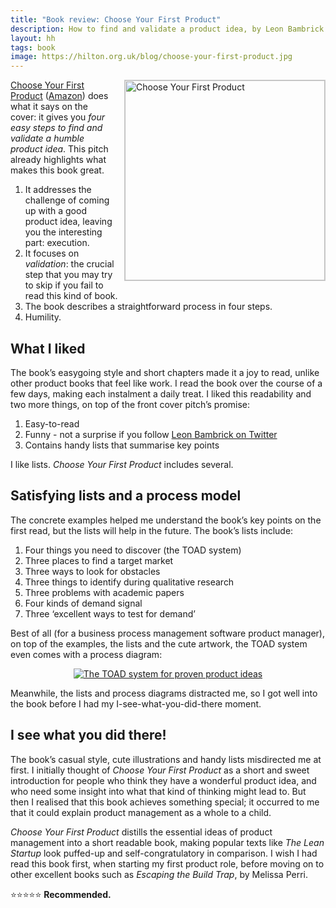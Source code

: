 ```yaml
---
title: "Book review: Choose Your First Product"
description: How to find and validate a product idea, by Leon Bambrick (@secretGeek)
layout: hh
tags: book
image: https://hilton.org.uk/blog/choose-your-first-product.jpg
---
```


<a href="https://yourfirstproduct.com/"><img src="choose-your-first-product.jpg" alt="Choose Your First Product" style="width:320px;float:right;margin:0 0 1em 1em;border:1px solid #ccc"></a>

[Choose Your First Product](https://yourfirstproduct.com)
([Amazon](https://www.amazon.com/exec/obidos/ASIN/1987475356/secretGeek-20))
does what it says on the cover:
it gives you _four easy steps to find and validate a humble product idea_.
This pitch already highlights what makes this book great.

1. It addresses the challenge of coming up with a good product idea, leaving you the interesting part: execution.
2. It focuses on _validation_: the crucial step that you may try to skip if you fail to read this kind of book.
3. The book describes a straightforward process in four steps.
4. Humility.

## What I liked

The book’s easygoing style and short chapters made it a joy to read, unlike other product books that feel like work.
I read the book over the course of a few days, making each instalment a daily treat.
I liked this readability and two more things, on top of the front cover pitch’s promise:

1. Easy-to-read
2. Funny - not a surprise if you follow [Leon Bambrick on Twitter](https://twitter.com/secretGeek)
3. Contains handy lists that summarise key points

I like lists.
_Choose Your First Product_ includes several.

## Satisfying lists and a process model

The concrete examples helped me understand the book’s key points on the first read, but the lists will help in the future.
The book’s lists include:

1. Four things you need to discover (the TOAD system)
2. Three places to find a target market
3. Three ways to look for obstacles
4. Three things to identify during qualitative research
5. Three problems with academic papers
6. Four kinds of demand signal
7. Three ‘excellent ways to test for demand’

Best of all (for a business process management software product manager), on top of the examples, the lists and the cute artwork, the TOAD system even comes with a process diagram:

<p style="text-align:center"><a href="https://yourfirstproduct.com/Tools/TOAD"><img src="choose-your-first-product-process.png" alt="The TOAD system for proven product ideas"></a></p>

Meanwhile, the lists and process diagrams distracted me, so
I got well into the book before I had my I-see-what-you-did-there moment.

## I see what you did there!

The book’s casual style, cute illustrations and handy lists misdirected me at first.
I initially thought of _Choose Your First Product_ as a short and sweet introduction for people who think they have a wonderful product idea, and who need some insight into what that kind of thinking might lead to.
But then I realised that this book achieves something special;
it occurred to me that it could explain product management as a whole to a child.

_Choose Your First Product_ distills the essential ideas of product management into a short readable book, making popular texts like _The Lean Startup_ look puffed-up and self-congratulatory in comparison.
I wish I had read this book first, when starting my first product role, before moving on to other excellent books such as _Escaping the Build Trap_, by Melissa Perri.

⭐️⭐️⭐️⭐️⭐️ **Recommended.**
